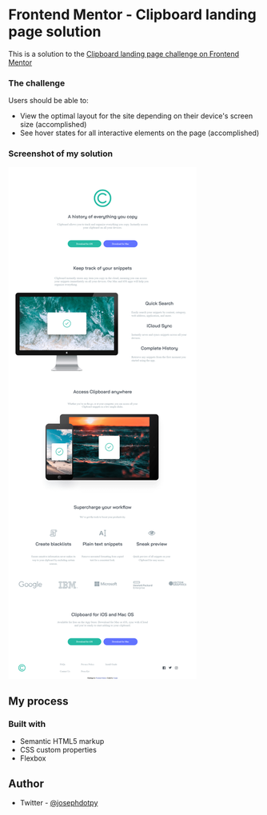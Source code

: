 # Frontend Mentor - Clipboard landing page solution

This is a solution to the [Clipboard landing page challenge on Frontend Mentor](https://www.frontendmentor.io/challenges/clipboard-landing-page-5cc9bccd6c4c91111378ecb9)


### The challenge

Users should be able to:

- View the optimal layout for the site depending on their device's screen size (accomplished)
- See hover states for all interactive elements on the page (accomplished)

### Screenshot of my solution

![](./clipboard_landing_page-screenshot.png)


<!-- ### Links

- Solution URL: [Add solution URL here](https://your-solution-url.com)
- Live Site URL: [Add live site URL here](https://your-live-site-url.com) -->

## My process

### Built with

- Semantic HTML5 markup
- CSS custom properties
- Flexbox



## Author

<!-- - Website - [Add your name here](https://www.your-site.com) -->
<!-- - Frontend Mentor - [@yourusername](https://www.frontendmentor.io/profile/yourusername) -->
- Twitter - [@josephdotpy](https://www.twitter.com/josephdotpy)

